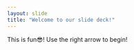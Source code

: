```yaml
---
layout: slide
title: "Welcome to our slide deck!"
---
```

This is fun😎!
Use the right arrow to begin!
